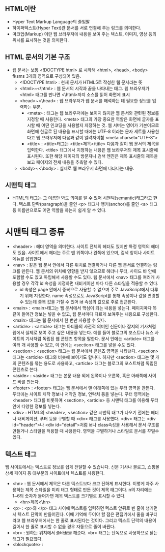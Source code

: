 ## HTML이란
- Hyper Text Markup Language의 줄임말
- 하이퍼텍스트(Hyper Text)란 문서를 서로 연결해 주는 링크를 의미한다.
- 마크업(Markup) 이란 웹 브라우저에 내용을 보여 주는 텍스트, 이미지, 영상 등의 위치를 표시하는 것을 의미한다.

## HTML 문서의 기본 구조
- 웹 문서는 보통 \<!DOCTYPE html> 로 시작해 \<html>, \<head>, \<body> fksms 3개의 영역으로 구성되어 있음.
 	- \<!DOCTYPE html> : 현재 문서가 HTML5로 작성한 웹 문서라는 뜻
	- \<html>~<\html>  : 웹 문서의 시작과 끝을 나타내는 태그. 웹 브라우저가 \<html> 태그를 만나면 <\html>까지 소스를 읽어 화면에 표시 
	- \<head>~<\head>  : 웹 브라우저가 웹 문서를 해석하는 데 필요한 정보를 입력하는 부분.
		- \<meta> : <meta> 태그는 웹 브라우저에는 보이지 않지만 웹 문서와 관련된 정보를 지정할 때 사용한다. \<meta> 태그의 가장 중요한 역할은 화면에 글자를 표시할 때 어떤 인코딩을 사용할지 지정하는 것. 웹 서버는 영어가 기본이므로 화면에 한글로 된 내용을 표시할 때에는 UTF-8 이라는 문자 세트를 사용한 다고 웹 브라우저에 다음과 같이 알려저야함
		   \<meta charset="UTF-8">
		- \<title> : \<title>태그는 \<title>제목<\title> 다음과 같이 웹 문서의 제목을 입력한다. \<title> 태그에서 지정하는 내용은 웹 브라우저의 제목 표시줄에 표시된다. 또한 해당 페이지의 방문자나 검색 엔진은 제목 표시줄의 제목을 보고 페이지의 전체 내용을 추측할 수 있다. 
	- \<body>~<\body> : 실제로 웹 브라우저 화면에 나타나는 내용. 

## 시맨틱 태그
 - HTML의 태그는 그 이름만 봐도 의미를 알 수 있어 시맨틱(semantic)태그라고 한다. 텍스트 단락(paragraph)을 줄인 \<p> 태그나 앵커(anchor)를 줄인 \<a> 태그 등 이름만으로도 어떤 역할을 하는지 쉽게 알 수 있다.
# 시맨틱 태그 종류
- \<header> : 헤더 영역을 의미한다. 사이트 전체의 헤더도 있지만 특정 영역의 헤더도 있음. 사이트에서 헤더는 주로 맨 위쪽이나 왼쪽에 있으며, 검색 창이나 사이트 메뉴를 삽입한다.
- \<nav> : 같은 웹 문서 안에서 다른 위치로 연결하거나 다른 웹 문서로 연결하는 링크를 만든다. 웹 문서의 위치에 영향을 받지 않으므로 헤더나 푸터, 사이드 바 안에 포함할 수도 있고 독립해서 사용할 수도 있다. 웹 문서에서 \<nav> 태그를 여러개 사용할 경우 각각 id 속성을 지정하면 내비게이션 마다 다른 스타일을 적용할 수 있다.
	- id 속성은 page 안에서 중복으로 사용할 수 없으며 주로 JavaScript에서 다루기 위해 지정한다. name 속성으로도 JavaScript를 통해 속성이나 값을 변경할 수 있는데 중복 값을 가질 수 있어 id 속성의 값으로 주로 접근한다.
- \<main> : \<main>태그는 웹 문서에서 핵심이 되는 내용을 넣는다. 페이지마다 똑같이 들어간 정보는 넣을 수 없고, 웹 문서마다 다르게 보여주는 내용으로 구성한다. \<main> 태그는 웹 문서에서 한 번만 사용할 수 있다.
- \<article> : \<article> 태그는 아티클의 사전적 의미인 신문이나 잡지의 기사처럼 웹에서 실제로 보여 주고 싶은 내용을 넣는다. 예를 들어 블로그의 포스트나 뉴스 사이트의 기사처럼 독립된 웹 콘텐츠 항목을 말한다. 문서 안에는 \<article> 태그를 여러 개 사용할 수 있고, 이 안에는 \<section> 태그를 넣을 수도 있다.
- \<section> : \<section> 태그는 웹 문서에서 콘텐츠 영역을 나타낸다. \<section> 태그는 \<article> 태그와 비슷해 보이기도 합니다. 하지만 \<section> 태그는 몇 개의 콘텐츠를 묶는 용도로 사용하고, \<article> 태그는 블로그의 포스트처럼 독립된 콘텐츠로 쓴다. 
- \<aside> : \<aside> 태그는 본문 내용 외에 왼쪽이나 오른쪽, 혹은 아래쪽에 사이드 바를 만든다.
- \<footer> : \<footer> 태그는 웹 문서에서 맨 아래쪽에 있는 푸터 영역을 만든다. 푸터에는 사이트 제작 정보나 저작권 정보, 연락처 등을 넣는다. 푸터 영역에는 \<header> 태그를 비롯하여 \<section>, \<article> 등 시맨틱 태그를 이용해 푸터 안에 다양한 정보를 넣는다.
- \<div> : HTML의 \<header>, \<section> 같은 시맨틱 태그가 나오기 전에는 헤더나 내비게이션, 푸터 등을 구별할 때 \<div> 태그를 사용했다. \<div> 태그는 \<div id="header">나 \<div id="detail">처럼 id나 class속성을 사용해서 문서 구조를 만들거나 스타일을 적용할 때 사용한다. 영역을 구별하거나 스타일로 문서를 꾸밀수 있다.

## 텍스트 태그
 웹 사이트에서는 텍스트로 정보를 쉽게 전달할 수 있습니다. 신문 기사나 블로그, 쇼핑몰 상세 페이지 등 대부분의 사이트에서 텍스트를 사용한다.
- \<hn> : 웹 문서에서 제목은 다른 텍스트보다 크고 진하게 표시한다. 이렇게 자주 사용하는 제목 스타일을 미리 태그 형태로 만든 것이 제목 태그이다. n의 자리에는 1~6의 숫자가 들어가면 제목 텍스트를 크기별로 표시할 수 있다.
	- \<hn>제목<\hn>
- \<p> : \<p>와 <\p> 태그 사이에 텍스트를 입력하면 텍스트 앞뒤로 빈 줄이 생기면서 텍스트 단락이 만들어진다. 이때 기억해 두어야 할 점은 편집기에서 줄을 바꾸더라고 웹 브라우저에서는 한 줄로 표시된다는 것이다. 그리고 텍스트 단락의 내용이 길어서 한 줄로 표시할 수 없을 경우 자동으로 줄이 바뀐다.
- \<br> : 원하는 위치에서 줄바꿈을 해준다. \<br> 태그는 단독으로 사용하므로 닫는 태그가 필요없다.
- \<blockquote> : 
